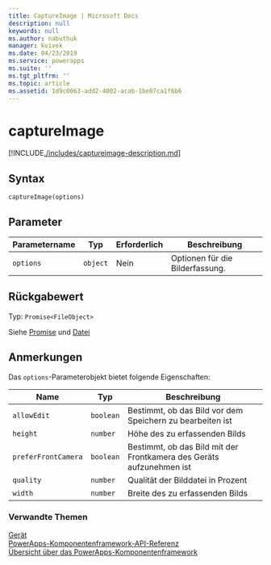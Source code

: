 ```yaml
---
title: CaptureImage | Microsoft Docs
description: null
keywords: null
ms.author: nabuthuk
manager: kvivek
ms.date: 04/23/2019
ms.service: powerapps
ms.suite: ''
ms.tgt_pltfrm: ''
ms.topic: article
ms.assetid: 1d9c0063-add2-4002-acab-1be07ca1f6b6
---
```


# <a name="captureimage"></a>captureImage

[!INCLUDE[./includes/captureimage-description.md](./includes/captureimage-description.md)]

## <a name="syntax"></a>Syntax

`captureImage(options)`

## <a name="parameters"></a>Parameter

| Parametername|Typ|Erforderlich|Beschreibung|
| ------------- |----|--------|-----------|
|`options`|`object`|Nein|Optionen für die Bilderfassung.|

## <a name="return-value"></a>Rückgabewert

Typ: `Promise<FileObject>`

Siehe [Promise](https://developer.mozilla.org/docs/Web/JavaScript/Reference/Global_Objects/Promise) und [Datei](https://developer.mozilla.org/docs/Web/API/File)

## <a name="remarks"></a>Anmerkungen

Das `options`-Parameterobjekt bietet folgende Eigenschaften:

|Name|Typ|Beschreibung|
| ---|----|-----------|
|`allowEdit`|`boolean`|Bestimmt, ob das Bild vor dem Speichern zu bearbeiten ist|
|`height`|`number`|Höhe des zu erfassenden Bilds|
|`preferFrontCamera`|`boolean`|Bestimmt, ob das Bild mit der Frontkamera des Geräts aufzunehmen ist|
|`quality`|`number`|Qualität der Bilddatei in Prozent|
|`width`|`number`|Breite des zu erfassenden Bilds|


### <a name="related-topics"></a>Verwandte Themen

[Gerät](../device.md)<br/>
[PowerApps-Komponentenframework-API-Referenz](../../reference/index.md)<br/>
[Übersicht über das PowerApps-Komponentenframework](../../overview.md)